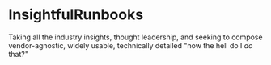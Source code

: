 # InsightfulRunbooks
Taking all the industry insights, thought leadership, and seeking to compose vendor-agnostic, widely usable, technically detailed "how the hell do I *do* that?"
